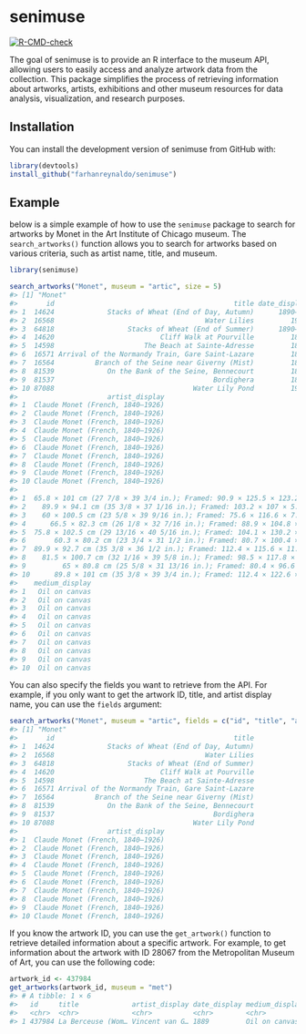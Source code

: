 
<!-- README.md is generated from README.Rmd. Please edit that file -->

# senimuse

<!-- badges: start -->

[![R-CMD-check](https://github.com/farhanreynaldo/senimuse/actions/workflows/R-CMD-check.yaml/badge.svg)](https://github.com/farhanreynaldo/senimuse/actions/workflows/R-CMD-check.yaml)
<!-- badges: end -->

The goal of senimuse is to provide an R interface to the museum API,
allowing users to easily access and analyze artwork data from the
collection. This package simplifies the process of retrieving
information about artworks, artists, exhibitions and other museum
resources for data analysis, visualization, and research purposes.

## Installation

You can install the development version of senimuse from GitHub with:

``` r
library(devtools)
install_github("farhanreynaldo/senimuse")
```

## Example

below is a simple example of how to use the `senimuse` package to search
for artworks by Monet in the Art Institute of Chicago museum. The
`search_artworks()` function allows you to search for artworks based on
various criteria, such as artist name, title, and museum.

``` r
library(senimuse)

search_artworks("Monet", museum = "artic", size = 5)
#> [1] "Monet"
#>       id                                            title date_display
#> 1  14624             Stacks of Wheat (End of Day, Autumn)      1890–91
#> 2  16568                                     Water Lilies         1906
#> 3  64818                  Stacks of Wheat (End of Summer)      1890–91
#> 4  14620                          Cliff Walk at Pourville         1882
#> 5  14598                      The Beach at Sainte-Adresse         1867
#> 6  16571 Arrival of the Normandy Train, Gare Saint-Lazare         1877
#> 7  16564          Branch of the Seine near Giverny (Mist)         1897
#> 8  81539             On the Bank of the Seine, Bennecourt         1868
#> 9  81537                                       Bordighera         1884
#> 10 87088                                  Water Lily Pond         1900
#>                      artist_display
#> 1  Claude Monet (French, 1840–1926)
#> 2  Claude Monet (French, 1840–1926)
#> 3  Claude Monet (French, 1840–1926)
#> 4  Claude Monet (French, 1840–1926)
#> 5  Claude Monet (French, 1840–1926)
#> 6  Claude Monet (French, 1840–1926)
#> 7  Claude Monet (French, 1840–1926)
#> 8  Claude Monet (French, 1840–1926)
#> 9  Claude Monet (French, 1840–1926)
#> 10 Claude Monet (French, 1840–1926)
#>                                                                                             dimensions
#> 1  65.8 × 101 cm (27 7/8 × 39 3/4 in.); Framed: 90.9 × 125.5 × 123.2 cm (35 3/4 × 49 3/8 × 48 1/2 in.)
#> 2    89.9 × 94.1 cm (35 3/8 × 37 1/16 in.); Framed: 103.2 × 107 × 5.8 cm (40 5/8 × 42 1/8 × 2 1/4 in.)
#> 3    60 × 100.5 cm (23 5/8 × 39 9/16 in.); Framed: 75.6 × 116.6 × 7.4 cm (29 3/4 × 45 7/8 × 2 7/8 in.)
#> 4      66.5 × 82.3 cm (26 1/8 × 32 7/16 in.); Framed: 88.9 × 104.8 × 10.8 cm (35 × 41 1/4 × 4 1/4 in.)
#> 5  75.8 × 102.5 cm (29 13/16 × 40 5/16 in.); Framed: 104.1 × 130.2 × 11.4 cm (41 × 51 1/2 × 4 1/2 in.)
#> 6       60.3 × 80.2 cm (23 3/4 × 31 1/2 in.); Framed: 80.7 × 100.4 × 10.2 cm (31 3/4 × 39 1/2 × 4 in.)
#> 7  89.9 × 92.7 cm (35 3/8 × 36 1/2 in.); Framed: 112.4 × 115.6 × 11.5 cm (44 1/4 × 45 1/2 × 4 1/2 in.)
#> 8    81.5 × 100.7 cm (32 1/16 × 39 5/8 in.); Framed: 98.5 × 117.8 × 8 cm (38 3/4 × 46 3/8 × 3 1/8 in.)
#> 9         65 × 80.8 cm (25 5/8 × 31 13/16 in.); Framed: 80.4 × 96.6 × 8.3 cm (31 5/8 × 38 × 3 1/4 in.)
#> 10      89.8 × 101 cm (35 3/8 × 39 3/4 in.); Framed: 112.4 × 122.6 × 10.2 cm (44 1/4 × 48 1/4 × 4 in.)
#>    medium_display
#> 1   Oil on canvas
#> 2   Oil on canvas
#> 3   Oil on canvas
#> 4   Oil on canvas
#> 5   Oil on canvas
#> 6   Oil on canvas
#> 7   Oil on canvas
#> 8   Oil on canvas
#> 9   Oil on canvas
#> 10  Oil on canvas
```

You can also specify the fields you want to retrieve from the API. For
example, if you only want to get the artwork ID, title, and artist
display name, you can use the `fields` argument:

``` r
search_artworks("Monet", museum = "artic", fields = c("id", "title", "artist_display"))
#> [1] "Monet"
#>       id                                            title
#> 1  14624             Stacks of Wheat (End of Day, Autumn)
#> 2  16568                                     Water Lilies
#> 3  64818                  Stacks of Wheat (End of Summer)
#> 4  14620                          Cliff Walk at Pourville
#> 5  14598                      The Beach at Sainte-Adresse
#> 6  16571 Arrival of the Normandy Train, Gare Saint-Lazare
#> 7  16564          Branch of the Seine near Giverny (Mist)
#> 8  81539             On the Bank of the Seine, Bennecourt
#> 9  81537                                       Bordighera
#> 10 87088                                  Water Lily Pond
#>                      artist_display
#> 1  Claude Monet (French, 1840–1926)
#> 2  Claude Monet (French, 1840–1926)
#> 3  Claude Monet (French, 1840–1926)
#> 4  Claude Monet (French, 1840–1926)
#> 5  Claude Monet (French, 1840–1926)
#> 6  Claude Monet (French, 1840–1926)
#> 7  Claude Monet (French, 1840–1926)
#> 8  Claude Monet (French, 1840–1926)
#> 9  Claude Monet (French, 1840–1926)
#> 10 Claude Monet (French, 1840–1926)
```

If you know the artwork ID, you can use the `get_artwork()` function to
retrieve detailed information about a specific artwork. For example, to
get information about the artwork with ID 28067 from the Metropolitan
Museum of Art, you can use the following code:

``` r
artwork_id <- 437984
get_artworks(artwork_id, museum = "met")
#> # A tibble: 1 × 6
#>   id     title             artist_display date_display medium_display dimensions
#>   <chr>  <chr>             <chr>          <chr>        <chr>          <chr>     
#> 1 437984 La Berceuse (Wom… Vincent van G… 1889         Oil on canvas  36 1/2 × …
```
